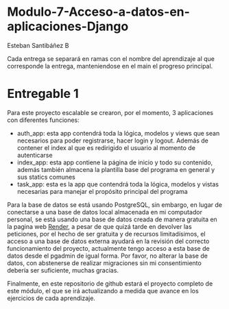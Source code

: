 # Modulo-7-Acceso-a-datos-en-aplicaciones-Django

Esteban Santibáñez B

Cada entrega se separará en ramas con el nombre del aprendizaje al que corresponde la entrega, manteniendose en el main el progreso principal.

# Entregable 1

Para este proyecto escalable se crearon, por el momento, 3 aplicaciones con diferentes funciones:

- auth_app: esta app contendrá toda la lógica, modelos y views que sean necesarios para poder registrarse, hacer login y logout. Además de contener el index al que es redirigido el usuario al momento de autenticarse
- index_app: esta app contiene la página de inicio y todo su contenido, además también almacena la plantilla base del programa en general y sus statics comunes
- task_app: esta es la app que contendrá toda la lógica, modelos y vistas necesarias para manejar el propósito principal del programa

Para la base de datos se está usando PostgreSQL, sin embargo, en lugar de conectarse a una base de datos local almacenada en mi computador personal, se está usando una base de datos creada de manera gratuita en la pagina web <a href="https://render.com/" target="_blank">Render</a>, a pesar de que quizá tarde en devolver las peticiones, por el hecho de ser gratuita y de recursos limitadísimos, el acceso a una base de datos externa ayudará en la revisión del correcto funcionamiento del proyecto, actualmente tengo acceso a esta base de datos desde el pgadmin de igual forma. Por favor, no alterar la base de datos, con abstenerse de realizar migraciones sin mi consentimiento debería ser suficiente, muchas gracias.

Finalmente, en este repositorio de github estará el proyecto completo de este módulo, el que se irá actualizando a medida que avance en los ejercicios de cada aprendizaje. 
